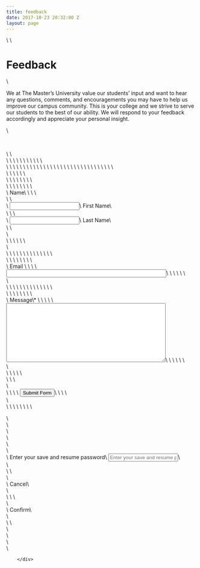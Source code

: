 ```yaml
---
title: feedback
date: 2017-10-23 20:32:00 Z
layout: page
---
```


<div class="col-sm-9 content lp30 False">\
        \
          

<h1>Feedback</h1>\
<p>We at The Master’s University value our students’ input and want to hear any questions, comments, and encouragements you may have to help us improve our campus community. This is your college and we strive to serve our students to the best of our ability. We will respond to your feedback accordingly and appreciate your personal insight.</p>\
<p>&nbsp;</p>\
<script src="//masters.formstack.com/forms/js.php/student_life_feedback?nojquery=1"></script>\
<div class="fsBody fsEmbed">\
<link rel="stylesheet" type="text/css" href="//static.formstack.com/forms/css/3/reset_53bc1bb20a.css">\
<link rel="stylesheet" type="text/css" href="//static.formstack.com/forms/css/3/jquery-ui_e641deecbe.css">\
<link rel="stylesheet" type="text/css" href="//static.formstack.com/forms/css/3/default_56197c1fb9.css">\
<link rel="stylesheet" type="text/css" href="//static.formstack.com/forms/../common/css/uil-static.css">\
<link rel="stylesheet" type="text/css" href="//static.formstack.com/forms/css/common/dialogs_68abb2e62a.css">\
<!--\[if IE\]>\
    <link rel="stylesheet" type="text/css" media="all" href="https://masters.formstack.com/forms/css/3/ie.css?20140508" />\
<!\[endif\]-->\
<!--\[if IE 7\]><link rel="stylesheet" type="text/css" media="all" href="https://masters.formstack.com/forms/css/3/ie7.css" /><!\[endif\]-->\
<!--\[if IE 6\]><link rel="stylesheet" type="text/css" media="all" href="https://masters.formstack.com/forms/css/3/ie6fixes.css" /><!\[endif\]-->\
<style type="text/css">\
        \
    .fsBody .fsForm, .fsForm .fsSpacerRow .fsRowBody {\
        background-color: #FFFFFF;\
                background-color: rgb(255, 255, 255);\
            }\
    .fsBody .fsForm {\
        border: none;\
    }\
    .fsForm, .fsError {\
                    margin-left: auto;\
            margin-right: auto;\
            }\
    .fsBody .fsForm .fsCell {\
        padding-top: 10px;\
        padding-bottom: 10px;\
    }\
.fsBody .fsForm .fsSectionHeader {\
            background-color: #FFFFFF;\
    \
}\
.fsBody .fsForm .fsSectionHeading {\
            color: #000000;\
    \
    \
            font-size: 20px;\
        line-height:25px;\
    \
}\
.fsBody .fsForm .fsSectionText {\
            color: #000000;\
    \
            font-family: Arial, Helvetica, sans-serif;\
    \
            font-size: 13px;\
        line-height:18px;\
    \
}\
.fsBody .fsForm .fsLabel, .fsBody .fsForm .fsOptionLabel, .fsBody .fsForm .fsMatrix th, .fsBody .fsForm .fsMatrixLabel {\
            color: #000000;\
    \
            font-family: Arial, Helvetica, sans-serif;\
    \
            font-size: 13px;\
        line-height:18px;\
    \
}\
    .fsBody .fsForm .fsRequiredLabel {\
        color: #000000;\
    }\
.fsBody .fsForm input\[type=text\].fsField,\
.fsBody .fsForm input\[type=file\].fsField,\
.fsBody .fsForm input\[type=number\].fsField,\
.fsBody .fsForm input\[type=email\].fsField,\
.fsBody .fsForm input\[type=tel\].fsField,\
.fsBody .fsForm textarea.fsField,\
.fsBody .fsForm select.fsField {\
            color: #000000;\
    \
            border-color: #EEEEEE;\
    \
            background-color: #FFFFFF;\
    \
}\
    .fsBody .fsForm input\[type=text\].fsField,\
    .fsBody .fsForm input\[type=file\].fsField,\
    .fsBody .fsForm input\[type=number\].fsField,\
    .fsBody .fsForm input\[type=email\].fsField,\
    .fsBody .fsForm input\[type=tel\].fsField,\
    .fsBody .fsForm textarea.fsField {\
        padding: 3px;\
    }\
.fsBody .fsForm input\[type=text\].fsRequired,\
.fsBody .fsForm input\[type=file\].fsRequired,\
.fsBody .fsForm input\[type=number\].fsRequired,\
.fsBody .fsForm input\[type=email\].fsRequired,\
.fsBody .fsForm input\[type=tel\].fsRequired,\
.fsBody .fsForm textarea.fsRequired,\
.fsBody .fsForm select.fsRequired {\
            border-color: #EEEEEE;\
    \
            background-color: #FFFFFF;\
    \
}\
    .fsBody .fsForm .fsSupporting {\
        color: #777777;\
    }\
.fsBody .fsRowTop, .fsBody .fsRowBottom, .fsBody .fsRowOpen, .fsBody .fsRowClose { display: none; }\
.fsPreviousButton,\
.fsSubmitButton,\
.fsNextButton {\
padding: px px !important;\
border: px solid ;\
-moz-border-radius: px !important;\
-webkit-border-radius: px !important;\
border-radius: px !important;\
font-size: px !important;\
font-family: ;\
line-height: px;\
color:  !important;\
background-color:  !important;\
}\
    </style>\
<style type="text/css">\
    .fsForm .fsTable, .fsRowOpen, .fsRowClose, .fsRowBody {\
border: none !important;\
background: none !important;\
}\
body#FSLocal .fsForm {\
width:100% !important;\
}\
.fsSpacerRow, .fsRowTop, .fsRowOpen {\
display:none;\
}\
.fsCell {\
padding:9px 18px 9px 0px;\
}\
.fsError{\
font:13px/1.4 "Lucida Grande", Tahoma, "Helvetica Neue", Arial, Verdana, sans-serif;\
}\
.fsboxshadow .fsBody .fsForm {\
box-shadow:none;\
}\
.fsForm .fsSubmit {\
background:transparent;\
}\
.fsBody .fsForm {\
border:0px;\
}\
</style>\
<form method="post" accept-charset="UTF-8" novalidate="" action="https://masters.formstack.com/forms/index.php" class="fsForm fsSingleColumn" id="fsForm2498493">\
<input type="hidden" name="form" value="2498493">\
<input type="hidden" name="viewkey" value="PmJWMIU85Y">\
<input type="hidden" name="unique_key" value="80130f474f185323719515a44471ba32">\
<input type="hidden" name="password" value="">\
<input type="hidden" name="hidden_fields" id="hidden_fields2498493" value="">\
<input type="hidden" name="fspublicsession" id="session_id2498493" value="">\
<input type="hidden" name="incomplete" id="incomplete2498493" value="">\
<input type="hidden" name="incomplete_password" id="incomplete_password2498493">\
<input type="hidden" name="referrer" id="referrer2498493" value="https://athletics.masters.edu/35835.aspx">\
<input type="hidden" name="referrer_type" id="referrer_type2498493" value="js">\
<input type="hidden" name="_submit" value="1">\
<input type="hidden" name="style_version" value="3">\
<input type="hidden" id="viewparam" name="viewparam" value="290640">\
<input type="hidden" id="analytics" name="analytics" value="">\
<div id="requiredFieldsError" style="display:none;">Please fill in a valid value for all required fields</div>\
<div id="invalidFormatError" style="display:none;">Please ensure all values are in a proper format.</div>\
<div id="resumeConfirm" style="display:none;">Are you sure you want to leave this form and resume later?</div>\
<div id="resumeConfirmPassword" style="display: none;">Are you sure you want to leave this form and resume later? If so, please enter a password below to securely save your form.</div>\
<div id="saveAndResume" style="display: none;">Save and Resume Later</div>\
<div id="saveResumeProcess" style="display: none;">Save and get link</div>\
<div id="fileTypeAlert" style="display:none;">You must upload one of the following file types for the selected field:</div>\
<div id="embedError" style="display:none;">There was an error displaying the form. Please copy and paste the embed code again.</div>\
<div id="applyDiscountButton" style="display:none;">Apply Discount</div>\
<div id="dcmYouSaved" style="display:none;">You saved</div>\
<div id="dcmWithCode" style="display:none;">with code</div>\
<div id="submitButtonText" style="display:none;">Submit Form</div>\
<div id="submittingText" style="display:none;">Submitting</div>\
<div id="validatingText" style="display:none;">Validating</div>\
<div id="autocaptureDisabledText" style="display:none;"></div>\
<div id="paymentInitError" style="display:none;">There was an error initializing the payment processor on this form. Please contact the form owner to correct this issue.</div>\
<div id="checkFieldPrompt" style="display:none;">Please check the field: </div>\
<div class="fsPage" id="fsPage2498493-1">\
    \
        \
        \
                        \
            \
                            <div class="fsSection fs1Col">\
                \
            \
                                        \
                                        \
                                        \
            \
                                                \
                <div id="fsRow2498493-1" class="fsRow fsFieldRow fsLastRow">\
            \
                                        \
            \
            \
            \
                                        \
                        \
            <div class="fsRowBody fsCell fsFieldCell fsFirst fsLast fsLabelVertical fsSpan100" id="fsCell46381862" lang="en" fs-field-type="name">\
                                                    <span id="label46381862" class="fsLabel">Name</span>\
                \
                \
                \
                <div class="fsSubFieldGroup">\
    \
    <div class="fsSubField fsNameFirst">\
        <input type="text" id="field46381862-first" name="field46381862-first" size="20" value="" class="fsField fsFieldName">\
        <label class="fsSupporting" for="field46381862-first">First Name</label>\
    </div>\
    \
    \
    <div class="fsSubField fsNameLast">\
        <input type="text" id="field46381862-last" name="field46381862-last" size="20" value="" class="fsField fsFieldName">\
        <label class="fsSupporting" for="field46381862-last">Last Name</label>\
    </div>\
    \
</div>\
<div class="clear"></div>\
                \
                \
                \
                \
                \
            </div>\
                                    </div>\
            \
        \
        \
        \
        \
                        \
            \
            \
                                        \
                                        \
                                        \
            \
                                                \
                <div id="fsRow2498493-2" class="fsRow fsFieldRow fsLastRow">\
            \
                                        \
            \
            \
            \
                                        \
                        \
            <div class="fsRowBody fsCell fsFieldCell fsFirst fsLast fsLabelVertical fsSpan100" id="fsCell46381866" lang="en" fs-field-type="email">\
                                                                        <label id="label46381866" class="fsLabel" for="field46381866">Email                    </label>\
                                    \
                \
                \
                <input type="email" id="field46381866" name="field46381866" size="50" value="" class="fsField fsFormatEmail">\
                                                    \
                \
                \
                \
                \
            </div>\
                                    </div>\
            \
        \
        \
        \
        \
                        \
            \
            \
                                        \
                                        \
                                        \
            \
                                                \
                <div id="fsRow2498493-3" class="fsRow fsFieldRow fsLastRow">\
            \
                                        \
            \
            \
            \
                                        \
                        \
            <div class="fsRowBody fsCell fsFieldCell fsFirst fsLast fsLabelVertical fsSpan100" id="fsCell46381864" lang="en" fs-field-type="textarea">\
                                                                        <label id="label46381864" class="fsLabel fsRequiredLabel" for="field46381864">Message<span class="fsRequiredMarker">\*</span>                    </label>\
                                    \
                \
                \
                \
<textarea id="field46381864" class="fsField fsRequired" name="field46381864" rows="10" cols="50" required="" aria-required="true"></textarea>\
                                                    \
                \
                \
                \
                \
            </div>\
                                    </div>\
            \
        \
    \
        \
    </div>\
    \
    \
</div>\
<div id="fsSubmit2498493" class="fsSubmit fsPagination">\
    \
    <button type="button" id="fsPreviousButton2498493" class="fsPreviousButton" value="Previous Page" style="display:none;" aria-label="Previous"><span class="fsFull">Previous</span><span class="fsSlim">←</span></button>\
    <button type="button" id="fsNextButton2498493" class="fsNextButton" value="Next Page" style="display:none;" aria-label="Next"><span class="fsFull">Next</span><span class="fsSlim">→</span></button>\
            <input id="fsSubmitButton2498493" class="fsSubmitButton" style="" type="submit" value="Submit Form">\
    \
    \
    \
    <div class="clear"></div>\
</div>\
        <script type="text/javascript" src="//static.formstack.com/forms/js/3/jquery-ui.min_42a497cb9f.js"></script>\
        <script type="text/javascript" src="//static.formstack.com/forms/js/3/scripts_44a24f30ac.js"></script>\
        <script type="text/javascript" src="//static.formstack.com/forms/js/3/analytics_e092e22178.js"></script>\
        <script type="text/javascript" src="//static.formstack.com/forms/js/3/google-phone-lib_f0ceec66db.js"></script>\
        <script type="text/javascript" src="//static.formstack.com/forms/js/3/modernizr_60a2d5aeb5.js"></script>\
    \
    <script type="text/javascript">\
        \
        \
        if(window.addEventListener) {\
            window.addEventListener('load', loadFormstack, false);\
        } else if(window.attachEvent) {\
            window.attachEvent('onload', loadFormstack);\
        } else {\
            loadFormstack();\
        }\
        \
        function loadFormstack() {\
            var form2498493 = new Formstack.Form(2498493, 'https://masters.formstack.com/forms/');\
            \
            \
            \
            form2498493.logicFields = \[\];\
            \
            form2498493.calcFields = \[\];\
            \
            form2498493.dateCalcFields = \[\];\
            form2498493.init();\
                        form2498493.plugins.analytics = new Formstack.Analytics('https://masters.formstack.com', 2498493, form2498493);\
            form2498493.plugins.analytics.trackTouch();\
            form2498493.plugins.analytics.trackBottleneck();\
            \
            \
            \
            \
            \
            window.form2498493 = form2498493;\
        };\
    </script>\
</form>\
<div class="fs-ngdialog fs-modal-medium fs-form-dialog fs-form-dialog--hidden">\
  <div class="fs-ngdialog-overlay"></div>\
  <div class="fs-ngdialog-content">\
    <div class="fs-modal__top fs-form-dialog__title"></div>\
    <div class="fs-modal__middle">\
      <div class="fs-form-dialog__message"></div>\
      <label class="hidden" for="fsSaveResumePassword">Enter your save and resume password</label>\
      <input type="password" id="fsSaveResumePassword" class="fs-form-input fs-form-dialog__password fs-form-dialog--hidden fs--mt20" placeholder="Enter your save and resume password">\
    </div>\
    <div class="fs-modal__bottom">\
      <a class="fs-form-dialog__cancel fs-btn2 fs-btn2--size_medium fs-btn2--style_edit-dark" title="Cancel">\
        <div class="fs-btn2__content">\
          <div class="fs-btn2__text">\
            <span class="fs-form-dialog__button-text">Cancel</span>\
          </div>\
        </div>\
      </a>\
      <a class="fs-form-dialog__confirm fs-btn2 fs-btn2--size_medium fs-btn2--style_create fs--float-right" title="Confirm">\
        <div class="fs-btn2__content">\
          <div class="fs-btn2__text">\
            <span class="fs-form-dialog__button-text">Confirm</span>\
          </div>\
        </div>\
      </a>\
    </div>\
  </div>\
</div>\
</div>

<script type="text/javascript">if (typeof $ == 'undefined' && jQuery){ $ = jQuery}</script>\
        </div>